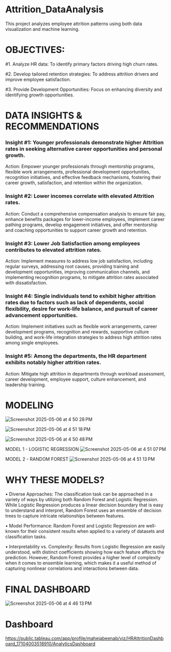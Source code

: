 # Attrition_DataAnalysis
This project analyzes employee attrition patterns using both data visualization and machine learning.

# OBJECTIVES:
#1. Analyze HR data: To identify primary factors driving high churn rates.

#2. Develop tailored retention strategies: To address attrition drivers and improve employee satisfaction.

#3. Provide Development Opportunities: Focus on enhancing diversity and identifying growth opportunities.


# DATA INSIGHTS & RECOMMENDATIONS

### Insight #1: Younger professionals demonstrate higher Attrition rates in seeking alternative career opportunities and personal growth.

Action: Empower younger professionals through mentorship programs, flexible work arrangements, professional development opportunities, recognition initiatives, and effective feedback mechanisms, fostering their career growth, satisfaction, and retention within the organization.


### Insight #2: Lower incomes correlate with elevated Attrition rates.

Action: Conduct a comprehensive compensation analysis to ensure fair pay, enhance benefits packages for lower-income employees, implement career pathing programs, develop engagement initiatives, and offer mentorship and coaching opportunities to support career growth and retention.


### Insight #3: Lower Job Satisfaction among employees contributes to elevated attrition rates.

Action: Implement measures to address low job satisfaction, including regular surveys, addressing root causes, providing training and development opportunities, improving communication channels, and implementing recognition programs, to mitigate attrition rates associated with dissatisfaction.


### Insight #4: Single individuals tend to exhibit higher attrition rates due to factors such as lack of dependents, social flexibility, desire for work-life balance, and pursuit of career advancement opportunities.

Action: Implement initiatives such as flexible work arrangements, career development programs, recognition and rewards, supportive culture building, and work-life integration strategies to address high attrition rates among single employees.


### Insight #5: Among the departments, the HR department exhibits notably higher attrition rates.

Action: Mitigate high attrition in departments through workload assessment, career development, employee support, culture enhancement, and leadership training.


# MODELING
![Screenshot 2025-05-06 at 4 50 28 PM](https://github.com/user-attachments/assets/14e7f956-4966-40bf-930a-d8c6b702b3c2)

![Screenshot 2025-05-06 at 4 51 18 PM](https://github.com/user-attachments/assets/6a8c8709-0f68-42e8-8440-697630f49c62)

![Screenshot 2025-05-06 at 4 50 48 PM](https://github.com/user-attachments/assets/af42ee2c-1e58-4aa6-b80e-48e09fc56837)

MODEL 1 - LOGISTIC REGRESSION
![Screenshot 2025-05-06 at 4 51 07 PM](https://github.com/user-attachments/assets/b83b0790-8811-437b-ad04-599aefaad8bd)

MODEL 2 - RANDOM FOREST
![Screenshot 2025-05-06 at 4 51 13 PM](https://github.com/user-attachments/assets/cec670e4-852a-4a19-b11c-dc53f0d569f2)

# WHY THESE MODELS?

• Diverse Approaches: The classification task can be approached in a variety of ways by utilizing both Random Forest and Logistic Regression. While Logistic Regression produces a linear decision boundary that is easy to understand and interpret, Random Forest uses an ensemble of decision trees to capture intricate relationships between features.

• Model Performance: Random Forest and Logistic Regression are well-known for their consistent results when applied to a variety of datasets and classification tasks.

• Interpretability vs. Complexity: Results from Logistic Regression are easily understood, with distinct coefficients showing how each feature affects the prediction. However, Random Forest provides a higher level of complexity when it comes to ensemble learning, which makes it a useful method of capturing nonlinear correlations and interactions between data.
 

# FINAL DASHBOARD
![Screenshot 2025-05-06 at 4 46 13 PM](https://github.com/user-attachments/assets/84b7b729-6763-4839-b421-51d934375f3f)


# Dashboard
https://public.tableau.com/app/profile/mahejabeenab/viz/HRAttritionDashboard_17104003518910/AnalyticsDashboard
 
